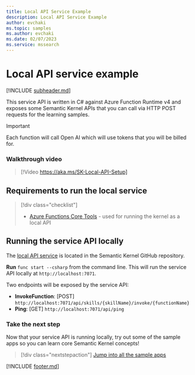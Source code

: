```yaml
---
title: Local API Service Example
description: Local API Service Example
author: evchaki
ms.topic: samples
ms.author: evchaki
ms.date: 02/07/2023
ms.service: mssearch
---
```

# Local API service example


[!INCLUDE [subheader.md](../includes/pat_medium.md)]

This service API is written in C# against Azure Function Runtime v4 and exposes some Semantic Kernel APIs that you can call via HTTP POST requests for the learning samples.

> [!IMPORTANT]
> Each function will call Open AI which will use tokens that you will be billed for. 

### Walkthrough video

>[!Video https://aka.ms/SK-Local-API-Setup]

## Requirements to run the local service

> [!div class="checklist"]
> * [Azure Functions Core Tools](/azure/azure-functions/functions-run-local) - used for running the kernel as a local API

## Running the service API locally

The [local API service](https://aka.ms/sk/repo/api-azure-function) is located in the Semantic Kernel GitHub repository.

**Run** `func start --csharp` from the command line. This will run the service API locally at `http://localhost:7071`.

Two endpoints will be exposed by the service API:

-   **InvokeFunction**: [POST] `http://localhost:7071/api/skills/{skillName}/invoke/{functionName}`
-   **Ping**: [GET] `http://localhost:7071/api/ping`

### Take the next step

Now that your service API is running locally, try out some of the sample apps so you can learn core Semantic Kernel concepts!  

> [!div class="nextstepaction"]
> [Jump into all the sample apps](/semantic-kernel/samples)

[!INCLUDE [footer.md](../includes/footer.md)]
